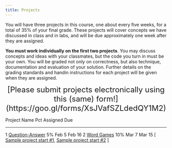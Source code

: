 ```yaml
---
title: Projects
---
```


You will have three projects in this course, one about every five weeks,
for a total of 35% of your final grade. These projects will cover
concepts we have discussed in class and in labs, and will be due
approximately one week after they are assigned.

**You must work individually on the first two projects**. You may
discuss concepts and ideas with your classmates, but the code you turn
in must be your own. You will be graded not only on correctness, but
also technique, documentation and evaluation of your solution. Further
details on the grading standards and handin instructions for each
project will be given when they are assigned.

<div style="text-align:center">
<font size="+2">
 [Please submit projects electronically using this (same) form!](https://goo.gl/forms/XsJVafSZLdedQY1M2)
</font>
</div>


Project   Name                                                                                                                    Pct Assigned   Due
--------- ---------------------------------------------------                                                                     --- ---------- --------------------
1         [Question-Answer](http://mgoadric.github.io/csci150/projects/project1_if.html)                                          5%  Feb 5      Feb 16
2         [Word Games](http://mgoadric.github.io/csci150/projects/project2.html)                                                  10% Mar 7      Mar 15
          [ [Sample project start #1](static/vacation.py), [Sample project start #2](static/doublets-demo.py) ]

<!-- 3         [Final Project](labs/final.html)                                                                                        20% Apr 11     Friday, May 5, 2pm -->
